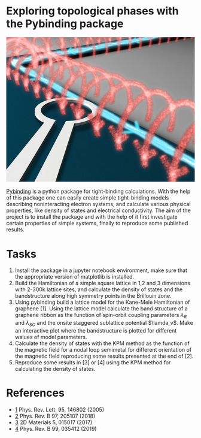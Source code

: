 # Exploring topological phases with the Pybinding package

![](4-scientistsma.jpg)

[Pybinding](http://docs.pybinding.site/en/stable/) is a python package for tight-binding calculations. 
With the help of this package one can easily create simple tight-binding models describing noninteracting
electron systems, and calculate various physical properties, like density of states and electrical conductivity.
The aim of the project is to install the package and with the help of it first investigate certain properties
of simple systems, finally to reproduce some published results.




# Tasks

 1. Install the package in a jupyter notebook environment, make sure that the appropriate version of matplotlib is installed.
 2. Build the Hamiltonian of a simple square lattice in 1,2 and 3 dimensions with 2-300k lattice sites, and calculate the density of states and the bandstructure along high symmetry points in the Brillouin zone.
 3. Using pybinding build a lattice model for the Kane-Mele Hamiltonian of graphene [1]. Using the lattice model calculate the band structure of a graphene ribbon as the function of spin-orbit coupling parameters $\lambda_R$ and $\lambda_{SO}$ and the onsite staggered sublattice potential $\lamda_v$. Make an interactive plot where the bandstructure is plotted for different walues of model parameters.
 5. Calculate the density of states with the KPM method as the function of the magnetic field for a nodal loop semimetal for different orientation of the magnetic field reproducing some results presented at the end of [2].
 4. Reproduce some results in [3] or [4] using the KPM method for calculating the density of states.

# References

- [1](https://arxiv.org/abs/cond-mat/0506581) Phys. Rev. Lett. 95, 146802 (2005)
- [2](https://arxiv.org/abs/1801.04721) Phys. Rev. B 97, 205107 (2018)
- [3](https://arxiv.org/abs/1711.01678) 2D Materials  5, 015017 (2017)
- [4](https://arxiv.org/abs/1812.07299) Phys. Rev. B 99, 035412 (2019)
